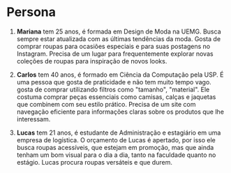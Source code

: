 # Persona
 1. **Mariana** tem 25 anos, é formada em Design de Moda na UEMG. Busca sempre estar atualizada com as últimas tendências da moda. Gosta de comprar roupas para ocasiões especiais e para suas postagens no Instagram. Precisa de um lugar para frequentemente explorar novas coleções de roupas para inspiração de novos looks.
 
 2. **Carlos** tem 40 anos, é formado em Ciência da Computação pela USP. É uma pessoa que gosta de praticidade e não tem muito tempo vago. gosta de comprar utilizando filtros como "tamanho", "material". Ele costuma comprar peças essenciais como camisas, calças e jaquetas que combinem com seu estilo prático. Precisa de um site com navegação eficiente para informações claras sobre os produtos que lhe interessam.

 3.  **Lucas** tem 21 anos, é estudante de Administração e estagiário em uma empresa de logística. O orçamento de Lucas é apertado, por isso ele busca roupas acessíveis, que estejam em promoção, mas que ainda tenham um bom visual para o dia a dia, tanto na faculdade quanto no estágio. Lucas procura roupas versáteis e que durem.